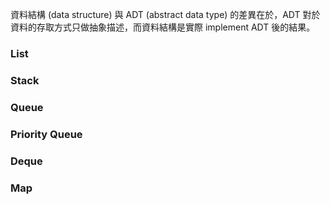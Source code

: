 資料結構 (data structure) 與 ADT (abstract data type) 的差異在於，ADT 對於資料的存取方式只做抽象描述，而資料結構是實際 implement ADT 後的結果。

### List

### Stack

### Queue

### Priority Queue

### Deque

### Map

